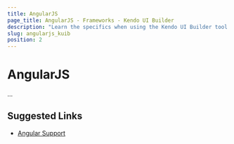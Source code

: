```yaml
---
title: AngularJS
page_title: AngularJS - Frameworks - Kendo UI Builder
description: "Learn the specifics when using the Kendo UI Builder tool for creating and managing AngularJS-based web applications."
slug: angularjs_kuib
position: 2
---
```


# AngularJS

...

## Suggested Links

* [Angular Support]()
